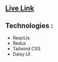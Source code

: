 ## [Live Link](https://redux-todo-001.netlify.app/)

## Technologies : 
-  ReactJs
-  Redux
-  Tailwind CSS
-  Daisy UI
